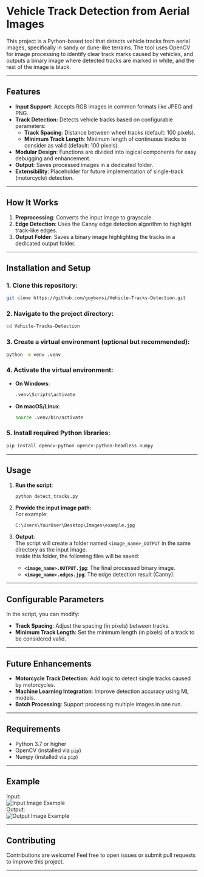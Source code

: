 # Vehicle Track Detection from Aerial Images

This project is a Python-based tool that detects vehicle tracks from aerial images, specifically in sandy or dune-like terrains. The tool uses OpenCV for image processing to identify clear track marks caused by vehicles, and outputs a binary image where detected tracks are marked in white, and the rest of the image is black.

---

## Features
- **Input Support**: Accepts RGB images in common formats like JPEG and PNG.
- **Track Detection**: Detects vehicle tracks based on configurable parameters:
  - **Track Spacing**: Distance between wheel tracks (default: 100 pixels).
  - **Minimum Track Length**: Minimum length of continuous tracks to consider as valid (default: 100 pixels).
- **Modular Design**: Functions are divided into logical components for easy debugging and enhancement.
- **Output**: Saves processed images in a dedicated folder.
- **Extensibility**: Placeholder for future implementation of single-track (motorcycle) detection.

---

## How It Works
1. **Preprocessing**: Converts the input image to grayscale.
2. **Edge Detection**: Uses the Canny edge detection algorithm to highlight track-like edges.
3. **Output Folder**: Saves a binary image highlighting the tracks in a dedicated output folder.

---

## Installation and Setup

### 1. Clone this repository:
```bash
git clone https://github.com/guybensi/Vehicle-Tracks-Detection.git
```

### 2. Navigate to the project directory:
```bash
cd Vehicle-Tracks-Detection
```

### 3. Create a virtual environment (optional but recommended):
```bash
python -m venv .venv
```

### 4. Activate the virtual environment:
- **On Windows**:
  ```bash
  .venv\Scripts\activate
  ```
- **On macOS/Linux**:
  ```bash
  source .venv/bin/activate
  ```

### 5. Install required Python libraries:
```bash
pip install opencv-python opencv-python-headless numpy
```

---

## Usage

1. **Run the script**:
   ```bash
   python detect_tracks.py
   ```

2. **Provide the input image path**:  
   For example:
   ```text
   C:\Users\YourUser\Desktop\Images\example.jpg
   ```

3. **Output**:  
   The script will create a folder named `<image_name>_OUTPUT` in the same directory as the input image.  
   Inside this folder, the following files will be saved:
   - **`<image_name>.OUTPUT.jpg`**: The final processed binary image.
   - **`<image_name>.edges.jpg`**: The edge detection result (Canny).

---

## Configurable Parameters
In the script, you can modify:
- **Track Spacing**: Adjust the spacing (in pixels) between tracks.
- **Minimum Track Length**: Set the minimum length (in pixels) of a track to be considered valid.

---

## Future Enhancements
- **Motorcycle Track Detection**: Add logic to detect single tracks caused by motorcycles.
- **Machine Learning Integration**: Improve detection accuracy using ML models.
- **Batch Processing**: Support processing multiple images in one run.

---

## Requirements
- Python 3.7 or higher
- OpenCV (installed via `pip`)
- Numpy (installed via `pip`)

---

## Example

Input:  
![Input Image Example](path/to/example-input.jpg)  
Output:  
![Output Image Example](path/to/example-output.jpg)

---

## Contributing
Contributions are welcome! Feel free to open issues or submit pull requests to improve this project.

---
